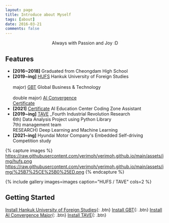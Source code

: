 ```yaml
---
layout: page
title: Introduce about Myself
tags: [about]
date: 2016-03-21
comments: false
---
```

    
<center>Always with Passion and Joy :D</center>

## Features
* **[2016~2018]** Graduated from Cheongdam High School
* **[2019~ing]** [HUFS](http://www.hufs.ac.kr/) Hankuk University of Foreign Studies      
<br/>major) [GBT](http://hufsgbtgbt.cafe24.com/) Global Business & Technology      
<br/>double major) [AI Convergence](http://soft.hufs.ac.kr/)      
[Certificate](https://user-images.githubusercontent.com/76824611/125048882-54cb4780-e0db-11eb-8ed2-cf6b458fa042.png)          
* **[2021]** [Certificate](https://raw.githubusercontent.com/yerimoh/yerimoh.github.io/main/assets/img/certification.pdf) AI Education Center Coding Zone Assistant 
* **[2019~ing]** [TAVE](https://blog.naver.com/t-ave) _Fourth Industrial Revolution Research
<br/> 6th) Data Analysis Project using Python Library
<br/> 7th) management team
<br/>RESEARCH) Deep Learning and Machine Learning 
* **[2021~ing]** Hyundai Motor Company's Embedded Self-driving Competition study


{% capture images %}
    https://raw.githubusercontent.com/yerimoh/yerimoh.github.io/main/assets/img/hufs.png
    https://raw.githubusercontent.com/yerimoh/yerimoh.github.io/main/assets/img/%25B7%25CE%25B0%25ED.png
{% endcapture %}

{% include gallery images=images caption="HUFS / TAVE" cols=2 %}


## Getting Started
      

[Install Hankuk University of Foreign Studies](http://www.hufs.ac.kr/){: .btn}
[Install GBT](http://hufsgbtgbt.cafe24.com/){: .btn}
[Install AI Convergence Major](http://soft.hufs.ac.kr/){: .btn}
[Install TAVE](https://blog.naver.com/t-ave){: .btn}

